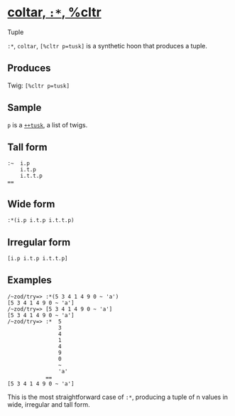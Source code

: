 [coltar, `:*`, %cltr](#cltr)
============================

Tuple

`:*`, `coltar`, `[%cltr p=tusk]` is a synthetic hoon that produces a
tuple.

Produces
--------

Twig: `[%cltr p=tusk]`

Sample
------

`p` is a [`++tusk`](), a list of twigs.

Tall form
---------

    :~  i.p
        i.t.p
        i.t.t.p
    ==

Wide form
---------

    :*(i.p i.t.p i.t.t.p)

Irregular form
--------------

    [i.p i.t.p i.t.t.p]

Examples
--------

    /~zod/try=> :*(5 3 4 1 4 9 0 ~ 'a')
    [5 3 4 1 4 9 0 ~ 'a']
    /~zod/try=> [5 3 4 1 4 9 0 ~ 'a']
    [5 3 4 1 4 9 0 ~ 'a']
    /~zod/try=> :*  5
                    3
                    4 
                    1
                    4
                    9
                    0
                    ~
                    'a'
                ==
    [5 3 4 1 4 9 0 ~ 'a']

This is the most straightforward case of `:*`, producing a tuple of n
values in wide, irregular and tall form.
